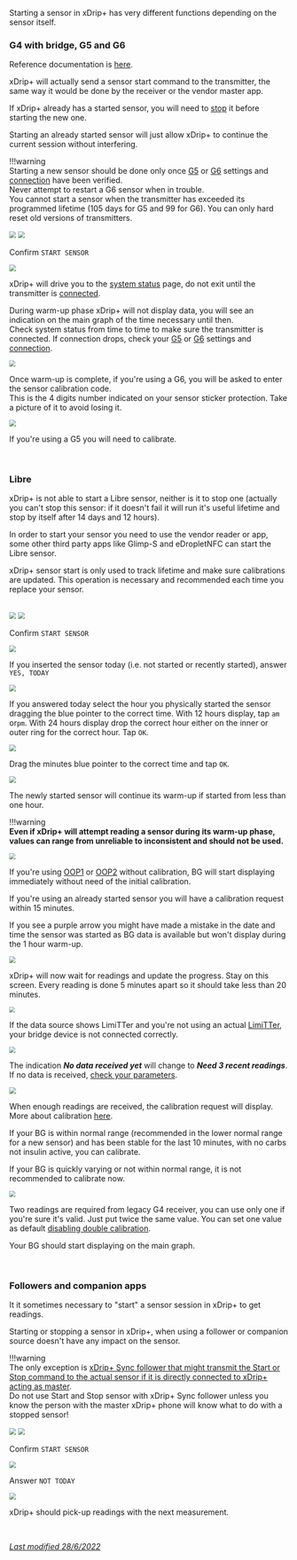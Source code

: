 Starting a sensor in xDrip+ has very different functions depending on the sensor itself.

### G4 with bridge, G5 and G6

Reference documentation is [here](https://navid200.github.io/xDrip/docs/Proper-connectivity.html).

xDrip+ will actually send a sensor start command to the transmitter, the same way it would be done by the receiver or the vendor master app.

If xDrip+ already has a started sensor, you will need to [stop](../stopsensor) it before starting the new one.

Starting an already started sensor will just allow xDrip+ to continue the current session without interfering.

!!!warning  
    Starting a new sensor should be done only once [G5](../../install/g5/) or [G6](../../install/g5/) settings and [connection](../../troubleshoot/connection) have been verified.  
    Never attempt to restart a G6 sensor when in trouble.  
    You cannot start a sensor when the transmitter has exceeded its programmed lifetime (105 days for G5 and 99 for G6). You can only hard reset old versions of transmitters.

<img src="../../images/hamburger_menu.png" style="zoom:75%;" />

<img src="../../install/images/M-StaS.png" style="zoom:75%;" />

Confirm `START SENSOR`

<img src="../../install/images/M-StaSC.png" style="zoom:75%;" />

xDrip+ will drive you to the [system status](../../troubleshoot/systemstatus/#g5-and-g6) page, do not exit until the transmitter is [connected](../../troubleshoot/connection/#check-connection).

During warm-up phase xDrip+ will not display data, you will see an indication on the main graph of the time necessary until then.  
Check system status from time to time to make sure the transmitter is connected. If connection drops, check your [G5](../../install/g5/) or [G6](../../install/g5/) settings and [connection](../../troubleshoot/connection).

<img src="../../install/images/M-SS-Warmup.png" style="zoom:66%;" />

Once warm-up is complete, if you're using a G6, you will be asked to enter the sensor calibration code.  
This is the 4 digits number indicated on your sensor sticker protection. Take a picture of it to avoid losing it.

<img src="../../install/images/M-StaSCode.png" style="zoom:75%;" />

If you're using a G5 you will need to calibrate.

</br>

### Libre

xDrip+ is not able to start a Libre sensor, neither is it to stop one (actually you can't stop this sensor: if it doesn't fail it will run it's useful lifetime and stop by itself after 14 days and 12 hours).

In order to start your sensor you need to use the vendor reader or app, some other third party apps like Glimp-S and eDropletNFC can start the Libre sensor.

xDrip+ sensor start is only used to track lifetime and make sure calibrations are updated. This operation is necessary and recommended each time you replace your sensor.

</br>

<img src="../../images/hamburger_menu.png" style="zoom:75%;" />

<img src="../../install/images/M-StaS.png" style="zoom:75%;" />

Confirm `START SENSOR`

<img src="../../install/images/M-StaSC.png" style="zoom:75%;" />

If you inserted the sensor today (i.e. not started or recently started), answer `YES, TODAY`

<img src="../../install/images/M-StaSToday.png" style="zoom:75%;" />

If you answered today select the hour you physically started the sensor dragging the blue pointer to the correct time. With 12 hours display, tap `am` or`pm`. With 24 hours display drop the correct hour either on the inner or outer ring for the correct hour. Tap `OK`.

<img src="../../install/images/M-StaSHour.png" style="zoom:75%;" />

Drag the minutes blue pointer to the correct time and tap `OK`.

<img src="../../install/images/M-StaSMin.png" style="zoom:75%;" />

The newly started sensor will continue its warm-up if started from less than one hour.

!!!warning  
    **Even if xDrip+ will attempt reading a sensor during its warm-up phase, values can range from unreliable to inconsistent and should not be used.**

<img src="../../install/images/LibreWarmup.png" style="zoom:70%;" />

If you're using [OOP1](../OOP/#oop1) or [OOP2](../OOP/#oop2) without calibration, BG will start displaying immediately without need of the initial calibration.

If you're using an already started sensor you will have a calibration request within 15 minutes.

If you see a purple arrow you might have made a mistake in the date and time the sensor was started as BG data is available but won't display during the 1 hour warm-up.

<img src="../../install/images/PurpleArrow.png" style="zoom:70%;" />

</br>

xDrip+ will now wait for readings and update the progress. Stay on this screen. Every reading is done 5 minutes apart so it should take less than 20 minutes.

<img src="../../install/images/M-SS-InitialR.png" style="zoom:65%;" />

If the data source shows LimiTTer and you're not using an actual [LimiTTer](https://github.com/JoernL/LimiTTer), your bridge device is not connected correctly.

<img src="../../install/images/M-SS-LimiTTer.png" style="zoom:70%;" />

The indication ***No data received yet*** will change to ***Need 3 recent readings***. If no data is received, [check your parameters](../../install/libreBT/#bridge-settings).

<img src="../../install/images/M-SS-InitialR2.png" style="zoom:72%;" />

When enough readings are received, the calibration request will display. More about calibration [here](../../calibrate/101).

If your BG is within normal range (recommended in the lower normal range for a new sensor) and has been stable for the last 10 minutes, with no carbs not insulin active, you can calibrate.

If your BG is quickly varying or not within normal range, it is not recommended to calibrate now. 

<img src="../../install/images/M-SS-Calibrate.png" style="zoom:70%;" />

Two readings are required from legacy G4 receiver, you can use only one if you're sure it's valid. Just put twice the same value. You can set one value as default [disabling double calibration](../../calibrate/advancedcal/#calibrations).

Your BG should start displaying on the main graph.

</br>

### Followers and companion apps

It it sometimes necessary to "start" a sensor session in xDrip+ to get readings.

Starting or stopping a sensor in xDrip+, when using a follower or companion source doesn't have any impact on the sensor.

!!!warning  
    The only exception is [xDrip+ Sync follower that might transmit the Start or Stop command to the actual sensor if it is directly connected to xDrip+ acting as master](../sync/#accept-followers-actions).  
    Do not use Start and Stop sensor with xDrip+ Sync follower unless you know the person with the master xDrip+ phone will know what to do with a stopped sensor!

<img src="../../images/hamburger_menu.png" style="zoom:75%;" />

<img src="../../install/images/M-StaS.png" style="zoom:75%;" />

Confirm `START SENSOR`

<img src="../../install/images/M-StaSC.png" style="zoom:75%;" />

Answer `NOT TODAY`

<img src="../../install/images/M-StaSToday.png" style="zoom:75%;" />

xDrip+ should pick-up readings with the next measurement.

<br>

[*Last modified 28/6/2022*](https://github.com/NightscoutFoundation/xDrip/releases/tag/2022.06.28)